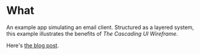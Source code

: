 What
====

An example app simulating an email client. Structured as a layered system, this
example illustrates the benefits of *The Cascading UI Wireframe*.

Here's [the blog post](https://quitemeticulouslogic.com/cascading-ui-wireframe.html).  

